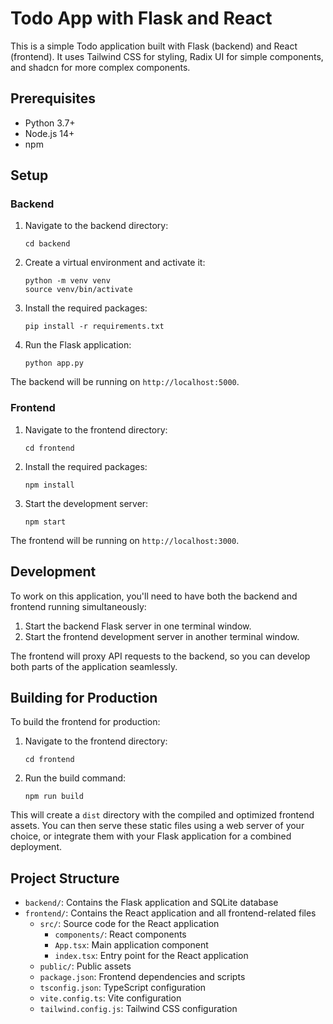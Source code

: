 # Todo App with Flask and React

This is a simple Todo application built with Flask (backend) and React
(frontend). It uses Tailwind CSS for styling, Radix UI for simple components,
and shadcn for more complex components.

## Prerequisites

- Python 3.7+
- Node.js 14+
- npm

## Setup

### Backend

1. Navigate to the backend directory:
   ```
   cd backend
   ```

2. Create a virtual environment and activate it:
   ```
   python -m venv venv
   source venv/bin/activate
   ```

3. Install the required packages:
   ```
   pip install -r requirements.txt
   ```

4. Run the Flask application:
   ```
   python app.py
   ```

The backend will be running on `http://localhost:5000`.

### Frontend

1. Navigate to the frontend directory:
   ```
   cd frontend
   ```

2. Install the required packages:
   ```
   npm install
   ```

3. Start the development server:
   ```
   npm start
   ```

The frontend will be running on `http://localhost:3000`.

## Development

To work on this application, you'll need to have both the backend and frontend running simultaneously:

1. Start the backend Flask server in one terminal window.
2. Start the frontend development server in another terminal window.

The frontend will proxy API requests to the backend, so you can develop both parts of the application seamlessly.

## Building for Production

To build the frontend for production:

1. Navigate to the frontend directory:
   ```
   cd frontend
   ```

2. Run the build command:
   ```
   npm run build
   ```

This will create a `dist` directory with the compiled and optimized frontend assets. You can then serve these static files using a web server of your choice, or integrate them with your Flask application for a combined deployment.

## Project Structure

- `backend/`: Contains the Flask application and SQLite database
- `frontend/`: Contains the React application and all frontend-related files
  - `src/`: Source code for the React application
    - `components/`: React components
    - `App.tsx`: Main application component
    - `index.tsx`: Entry point for the React application
  - `public/`: Public assets
  - `package.json`: Frontend dependencies and scripts
  - `tsconfig.json`: TypeScript configuration
  - `vite.config.ts`: Vite configuration
  - `tailwind.config.js`: Tailwind CSS configuration 